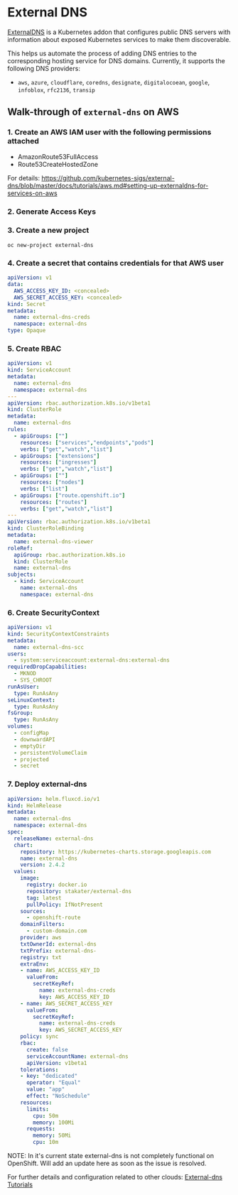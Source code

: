 # External DNS

[ExternalDNS](https://github.com/kubernetes-sigs/external-dns) is a Kubernetes addon that configures public DNS servers
with information about exposed Kubernetes services to make them discoverable.

This helps us automate the process of adding DNS entries to the corresponding hosting service for DNS domains. Currently,
it supports the following DNS providers:

- `aws`, `azure`, `cloudflare`, `coredns`, `designate`, `digitalocoean`, `google`, `infoblox`, `rfc2136`, `transip`

## Walk-through of `external-dns` on AWS

### 1. Create an AWS IAM user with the following permissions attached

- AmazonRoute53FullAccess
- Route53CreateHostedZone

For details: <https://github.com/kubernetes-sigs/external-dns/blob/master/docs/tutorials/aws.md#setting-up-externaldns-for-services-on-aws>

### 2. Generate Access Keys

### 3. Create a new project

`oc new-project external-dns`

### 4. Create a secret that contains credentials for that AWS user

```yaml
apiVersion: v1
data:
  AWS_ACCESS_KEY_ID: <concealed>
  AWS_SECRET_ACCESS_KEY: <concealed>
kind: Secret
metadata:
  name: external-dns-creds
  namespace: external-dns
type: Opaque
```

### 5. Create RBAC

```yaml
apiVersion: v1
kind: ServiceAccount
metadata:
  name: external-dns
  namespace: external-dns
---
apiVersion: rbac.authorization.k8s.io/v1beta1
kind: ClusterRole
metadata:
  name: external-dns
rules:
  - apiGroups: [""]
    resources: ["services","endpoints","pods"]
    verbs: ["get","watch","list"]
  - apiGroups: ["extensions"]
    resources: ["ingresses"]
    verbs: ["get","watch","list"]
  - apiGroups: [""]
    resources: ["nodes"]
    verbs: ["list"]
  - apiGroups: ["route.openshift.io"]
    resources: ["routes"]
    verbs: ["get","watch","list"]
---
apiVersion: rbac.authorization.k8s.io/v1beta1
kind: ClusterRoleBinding
metadata:
  name: external-dns-viewer
roleRef:
  apiGroup: rbac.authorization.k8s.io
  kind: ClusterRole
  name: external-dns
subjects:
  - kind: ServiceAccount
    name: external-dns
    namespace: external-dns
```

### 6. Create SecurityContext

```yaml
apiVersion: v1
kind: SecurityContextConstraints
metadata:
  name: external-dns-scc
users:
  - system:serviceaccount:external-dns:external-dns
requiredDropCapabilities:
  - MKNOD
  - SYS_CHROOT
runAsUser:
  type: RunAsAny
seLinuxContext:
  type: RunAsAny
fsGroup:
  type: RunAsAny
volumes:
  - configMap
  - downwardAPI
  - emptyDir
  - persistentVolumeClaim
  - projected
  - secret
```

### 7. Deploy external-dns

```yaml
apiVersion: helm.fluxcd.io/v1
kind: HelmRelease
metadata:
  name: external-dns
  namespace: external-dns
spec:
  releaseName: external-dns
  chart:
    repository: https://kubernetes-charts.storage.googleapis.com 
    name: external-dns
    version: 2.4.2
  values:
    image:
      registry: docker.io
      repository: stakater/external-dns
      tag: latest
      pullPolicy: IfNotPresent
    sources:
      - openshift-route
    domainFilters:
      - custom-domain.com
    provider: aws
    txtOwnerId: external-dns
    txtPrefix: external-dns-
    registry: txt
    extraEnv:
    - name: AWS_ACCESS_KEY_ID
      valueFrom:
        secretKeyRef:
          name: external-dns-creds
          key: AWS_ACCESS_KEY_ID
    - name: AWS_SECRET_ACCESS_KEY
      valueFrom:
        secretKeyRef:
          name: external-dns-creds
          key: AWS_SECRET_ACCESS_KEY
    policy: sync
    rbac:
      create: false
      serviceAccountName: external-dns
      apiVersion: v1beta1
    tolerations:
    - key: "dedicated"
      operator: "Equal"
      value: "app"
      effect: "NoSchedule"
    resources:
      limits:
        cpu: 50m
        memory: 100Mi
      requests:
        memory: 50Mi
        cpu: 10m
```

NOTE: In it's current state external-dns is not completely functional on OpenShift. Will add an update here as soon as the issue is resolved.

For further details and configuration related to other clouds: [External-dns Tutorials](https://github.com/kubernetes-sigs/external-dns/tree/master/docs/tutorials)
